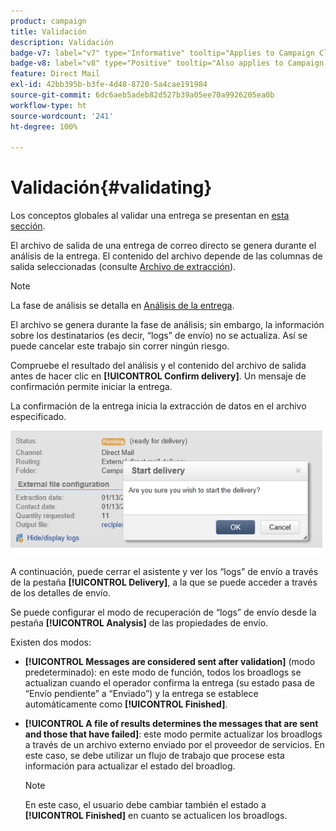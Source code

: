 ```yaml
---
product: campaign
title: Validación
description: Validación
badge-v7: label="v7" type="Informative" tooltip="Applies to Campaign Classic v7"
badge-v8: label="v8" type="Positive" tooltip="Also applies to Campaign v8"
feature: Direct Mail
exl-id: 42bb395b-b3fe-4d48-8720-5a4cae191984
source-git-commit: 6dc6aeb5adeb82d527b39a05ee70a9926205ea0b
workflow-type: ht
source-wordcount: '241'
ht-degree: 100%

---
```


# Validación{#validating}



Los conceptos globales al validar una entrega se presentan en [esta sección](steps-validating-the-delivery.md).

El archivo de salida de una entrega de correo directo se genera durante el análisis de la entrega. El contenido del archivo depende de las columnas de salida seleccionadas (consulte [Archivo de extracción](defining-the-direct-mail-content.md#extraction-file)).

>[!NOTE]
>
>La fase de análisis se detalla en [Análisis de la entrega](steps-validating-the-delivery.md#analyzing-the-delivery).

El archivo se genera durante la fase de análisis; sin embargo, la información sobre los destinatarios (es decir, “logs” de envío) no se actualiza. Así se puede cancelar este trabajo sin correr ningún riesgo.

Compruebe el resultado del análisis y el contenido del archivo de salida antes de hacer clic en **[!UICONTROL Confirm delivery]**. Un mensaje de confirmación permite iniciar la entrega.

La confirmación de la entrega inicia la extracción de datos en el archivo especificado.

![](assets/s_ncs_user_postal_del_send_confirm_postal.png)

A continuación, puede cerrar el asistente y ver los “logs” de envío a través de la pestaña **[!UICONTROL Delivery]**, a la que se puede acceder a través de los detalles de envío.

Se puede configurar el modo de recuperación de “logs” de envío desde la pestaña **[!UICONTROL Analysis]** de las propiedades de envío.

Existen dos modos:

* **[!UICONTROL Messages are considered sent after validation]** (modo predeterminado): en este modo de función, todos los broadlogs se actualizan cuando el operador confirma la entrega (su estado pasa de “Envío pendiente” a “Enviado”) y la entrega se establece automáticamente como **[!UICONTROL Finished]**.
* **[!UICONTROL A file of results determines the messages that are sent and those that have failed]**: este modo permite actualizar los broadlogs a través de un archivo externo enviado por el proveedor de servicios. En este caso, se debe utilizar un flujo de trabajo que procese esta información para actualizar el estado del broadlog.

   >[!NOTE]
   >
   >En este caso, el usuario debe cambiar también el estado a **[!UICONTROL Finished]** en cuanto se actualicen los broadlogs.

